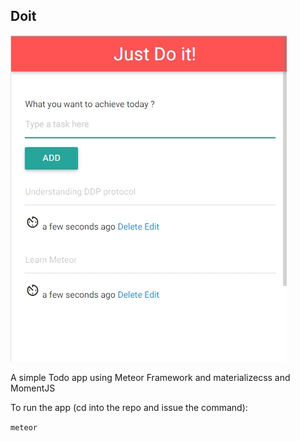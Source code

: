 ## Doit


![alt showcase](public/showcase.jpg)


A simple Todo app using Meteor Framework and materializecss and MomentJS


To run the app (cd into the repo and issue the command):


`meteor`

